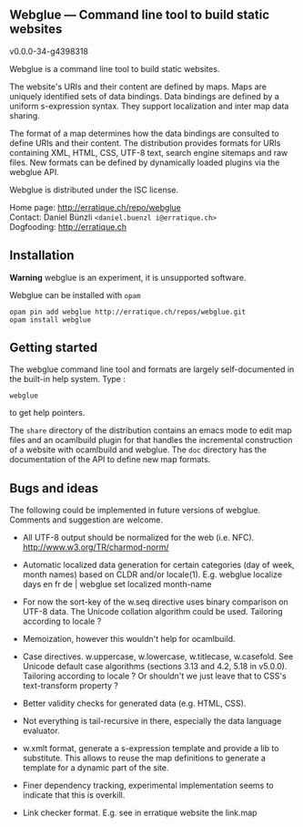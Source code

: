 Webglue — Command line tool to build static websites
-------------------------------------------------------------------------------
v0.0.0-34-g4398318

Webglue is a command line tool to build static websites.

The website's URIs and their content are defined by maps. Maps are
uniquely identified sets of data bindings. Data bindings are defined
by a uniform s-expression syntax. They support localization and inter
map data sharing.

The format of a map determines how the data bindings are consulted to
define URIs and their content. The distribution provides formats for
URIs containing XML, HTML, CSS, UTF-8 text, search engine sitemaps and
raw files. New formats can be defined by dynamically loaded plugins
via the webglue API.

Webglue is distributed under the ISC license.

Home page: http://erratique.ch/repo/webglue  
Contact: Daniel Bünzli `<daniel.buenzl i@erratique.ch>`  
Dogfooding: http://erratique.ch

## Installation

**Warning** webglue is an experiment, it is unsupported software.

Webglue can be installed with `opam`


    opam pin add webglue http://erratique.ch/repos/webglue.git
    opam install webglue


## Getting started

The webglue command line tool and formats are largely self-documented
in the built-in help system. Type :

    webglue 

to get help pointers.

The `share` directory of the distribution contains an emacs mode to
edit map files and an ocamlbuild plugin for that handles the
incremental construction of a website with ocamlbuild and webglue. The
`doc` directory has the documentation of the API to define new map
formats.


## Bugs and ideas

The following could be implemented in future versions of webglue.
Comments and suggestion are welcome.

* All UTF-8 output should be normalized for the web (i.e. NFC).
  http://www.w3.org/TR/charmod-norm/

* Automatic localized data generation for certain categories (day of 
  week, month names) based on CLDR and/or locale(1). 
  E.g. webglue localize days en fr de | webglue set localized month-name

* For now the sort-key of the w.seq directive uses binary comparison on 
  UTF-8 data. The Unicode collation algorithm could be used. 
  Tailoring according to locale ?

* Memoization, however this wouldn't help for ocamlbuild.

* Case directives. w.uppercase, w.lowercase, w.titlecase, w.casefold.
  See Unicode default case algorithms (sections 3.13 and 4.2, 5.18 in
  v5.0.0).  Tailoring according to locale ?  Or shouldn't we just
  leave that to CSS's text-transform property ?

* Better validity checks for generated data (e.g. HTML, CSS).

* Not everything is tail-recursive in there, especially the data language
  evaluator. 

* w.xmlt format, generate a s-expression template and provide a lib to
  substitute. This allows to reuse the map definitions to generate a
  template for a dynamic part of the site.

* Finer dependency tracking, experimental implementation seems to indicate
  that this is overkill.

* Link checker format. E.g. see in erratique website the link.map
